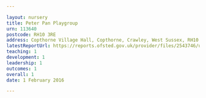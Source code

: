 ```yaml
---

layout: nursery
title: Peter Pan Playgroup
urn: 113640
postcode: RH10 3RE
address: Copthorne Village Hall, Copthorne, Crawley, West Sussex, RH10 3RE
latestReportUrl: https://reports.ofsted.gov.uk/provider/files/2543746/urn/113640.pdf
teaching: 1
development: 1
leadership: 1
outcomes: 1
overall: 1
date: 1 February 2016

---
```

